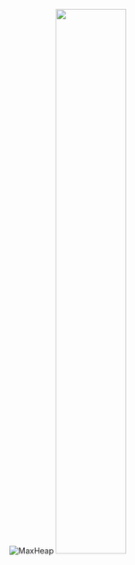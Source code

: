![MaxHeap](https://media.giphy.com/media/3ndGOjhVDyKPifD6mx/giphy.gif)
<img src="https://media.giphy.com/media/vFKqnCdLPNOKc/giphy.gif" width="50%" height="50%"/>